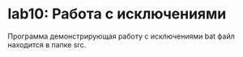 # lab10: Работа с исключениями
Программа демонстрирующая работу с исключениями
bat файл находится в папке src. 
